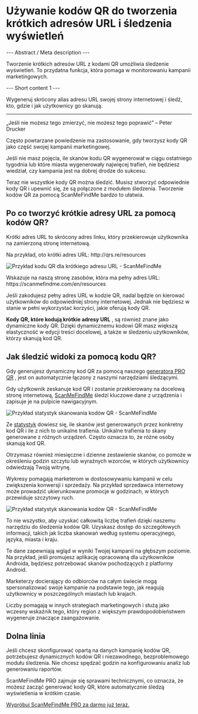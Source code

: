 <h1>Używanie kodów QR do tworzenia krótkich adresów URL i śledzenia wyświetleń</h1>

--- Abstract / Meta description ---

Tworzenie krótkich adresów URL z kodami QR umożliwia śledzenie wyświetleń. To przydatna funkcja, która pomaga w monitorowaniu kampanii marketingowych.

--- Short content 1 ---

Wygeneruj skrócony alias adresu URL swojej strony internetowej i śledź, kto, gdzie i jak użytkownicy go skanują.

----------

<p><span class="font-italic">„Jeśli nie możesz tego zmierzyć, nie możesz tego poprawić”</span> – Peter Drucker</p>

<p>Często powtarzane powiedzenie ma zastosowanie, gdy tworzysz kody QR jako część swojej kampanii marketingowej.</p>

<p>Jeśli nie masz pojęcia, ile skanów kodu QR wygenerował w ciągu ostatniego tygodnia lub które miasta wygenerowały najwięcej trafień, nie będziesz wiedział, czy kampania jest na dobrej drodze do sukcesu.</p>

<p>Teraz nie wszystkie kody QR można śledzić. Musisz stworzyć odpowiednie kody QR i upewnić się, że są połączone z modułem śledzenia. Tworzenie kodów QR za pomocą ScanMeFindMe bardzo to ułatwia.</p>

<h2>Po co tworzyć krótkie adresy URL za pomocą kodów QR?</h2>

<p>Krótki adres URL to skrócony adres linku, który przekierowuje użytkownika na zamierzoną stronę internetową.</p>

<p>Na przykład, oto krótki adres URL: <span class="font-italic">http://qrs.re/resources</span></p>

<p class="imageholder">
    <img src="https://media.scanmefindme.com/blog/about_dynamic_url/files/img 1 - qr.png"
        alt="Przykład kodu QR dla krótkiego adresu URL - ScanMeFindMe">
</p>

<p>Wskazuje na naszą stronę zasobów, która ma pełny adres URL: <span class="font-italic">https://scanmefindme.com/en/resources</span></p>

<p>Jeśli zakodujesz pełny adres URL w kodzie QR, nadal będzie on kierować użytkowników do odpowiedniej strony internetowej. Jednak nie będziesz w stanie w pełni wykorzystać korzyści, jakie oferują kody QR.</p>

<p><strong>Kody QR, które kodują krótkie adresy URL</strong> , są również znane jako dynamiczne kody QR. Dzięki dynamicznemu kodowi QR masz większą elastyczność w edycji treści docelowej, a także w śledzeniu użytkowników, którzy skanują kod QR.</p>

<h2>Jak śledzić widoki za pomocą kodu QR?</h2>

<p>Gdy generujesz dynamiczny kod QR za pomocą naszego <a href="#pro">generatora PRO QR</a> , jest on automatycznie łączony z naszymi narzędziami śledzącymi.</p>

<p>Gdy użytkownik zeskanuje kod QR i zostanie przekierowany na docelową stronę internetową, <a href="#static:url">ScanMeFindMe</a> śledzi kluczowe dane z urządzenia i zapisuje je na pulpicie nawigacyjnym.</p>

<p class="imageholder">
    <img src="https://media.scanmefindme.com/blog/about_dynamic_url/files/img 2 - total scans.png"
        alt="Przykład statystyk skanowania kodów QR - ScanMeFindMe">
</p>

<p>Ze <a href="#article:about_statistics" title="Skanuje statystyki w poszukiwaniu dynamicznych kodów QR">statystyk</a> dowiesz się, ile skanów jest generowanych przez konkretny kod QR i ile z nich to unikalne trafienia. Unikalne trafienia to skany generowane z różnych urządzeń. Często oznacza to, że różne osoby skanują kod QR.</p>

<p>Otrzymasz również miesięczne i dzienne zestawienie skanów, co pomoże w określeniu godzin szczytu lub wyraźnych wzorców, w których użytkownicy odwiedzają Twoją witrynę.</p>

<p>Wykresy pomagają marketerom w dostosowywaniu kampanii w celu zwiększenia konwersji i sprzedaży. Na przykład sprzedawca internetowy może prowadzić ukierunkowane promocje w godzinach, w których przewiduje szczytowy ruch.</p>

<p class="imageholder">
    <img src="https://media.scanmefindme.com/blog/about_dynamic_url/files/img 3 - scans by.png"
        alt="Przykład statystyk skanowania kodów QR - ScanMeFindMe">
</p>

<p>To nie wszystko, aby uzyskać całkowitą liczbę trafień dzięki naszemu narzędziu do śledzenia kodów QR. Uzyskasz dostęp do szczegółowych informacji, takich jak liczba skanowań według systemu operacyjnego, języka, miasta i kraju.</p>

<p>Te dane zapewniają wgląd w wyniki Twojej kampanii na głębszym poziomie. Na przykład, jeśli promujesz aplikację opracowaną dla użytkowników Androida, będziesz potrzebować skanów pochodzących z platformy Android.</p>

<p>Marketerzy docierający do odbiorców na całym świecie mogą spersonalizować swoje kampanie na podstawie tego, jak reagują użytkownicy w poszczególnych miastach lub krajach.</p>

<p>Liczby pomagają w innych strategiach marketingowych i służą jako wczesny wskaźnik tego, który region z większym prawdopodobieństwem wygeneruje znaczące zaangażowanie.</p>

<h2>Dolna linia</h2>

<p>Jeśli chcesz skonfigurować opartą na danych kampanię kodów QR, potrzebujesz dynamicznych kodów QR i niezawodnego, bezproblemowego modułu śledzenia. Nie chcesz spędzać godzin na konfigurowaniu analiz lub generowaniu raportów.</p>

<p>ScanMeFindMe PRO zajmuje się sprawami technicznymi, co oznacza, że możesz zacząć generować kody QR, które automatycznie śledzą wyświetlenia w krótkim czasie.</p>

<p><a href="#pro">Wypróbuj ScanMeFindMe PRO za darmo już teraz.</a></p>
